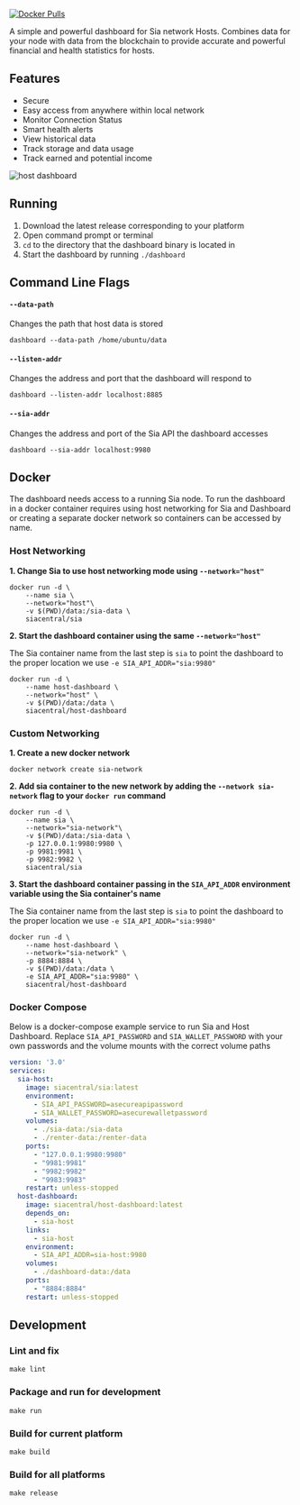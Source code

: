 [![Docker Pulls](https://img.shields.io/docker/pulls/siacentral/host-dashboard?color=19cf86&style=for-the-badge)](https://hub.docker.com/r/siacentral/host-dashboard)

A simple and powerful dashboard for Sia network Hosts. Combines data for your node with data
from the blockchain to provide accurate and powerful financial and health statistics for hosts.

## Features

+ Secure
+ Easy access from anywhere within local network
+ Monitor Connection Status
+ Smart health alerts
+ View historical data
+ Track storage and data usage
+ Track earned and potential income

![host dashboard](https://siacentral.s3.filebase.com/resources/host-dashboard/host%20dashboard.png)

## Running
1. Download the latest release corresponding to your platform
2. Open command prompt or terminal
3. `cd` to the directory that the dashboard binary is located in
4. Start the dashboard by running `./dashboard`

## Command Line Flags

#### `--data-path`
Changes the path that host data is stored

```
dashboard --data-path /home/ubuntu/data
```

#### `--listen-addr`
Changes the address and port that the dashboard will respond to

```
dashboard --listen-addr localhost:8885
```

#### `--sia-addr`
Changes the address and port of the Sia API the dashboard accesses

```
dashboard --sia-addr localhost:9980
```

## Docker
The dashboard needs access to a running Sia node. To run the dashboard in a docker container
requires using host networking for Sia and Dashboard or creating a separate docker network so containers can be accessed by name.

### Host Networking
**1. Change Sia to use host networking mode using `--network="host"`**

```
docker run -d \
	--name sia \
	--network="host"\
	-v $(PWD)/data:/sia-data \
	siacentral/sia
```

**2. Start the dashboard container using the same `--network="host"`**

The Sia container name from the last step is `sia` to point the dashboard to the proper location we use `-e SIA_API_ADDR="sia:9980"`

```
docker run -d \
	--name host-dashboard \
	--network="host" \
	-v $(PWD)/data:/data \
	siacentral/host-dashboard
```

### Custom Networking

**1. Create a new docker network**
```
docker network create sia-network
```

**2. Add sia container to the new network by adding the `--network sia-network` flag to your `docker run` command**

```
docker run -d \
	--name sia \
	--network="sia-network"\
	-v $(PWD)/data:/sia-data \
	-p 127.0.0.1:9980:9980 \
	-p 9981:9981 \
	-p 9982:9982 \
	siacentral/sia
```

**3. Start the dashboard container passing in the `SIA_API_ADDR` environment variable using the Sia container's name**

The Sia container name from the last step is `sia` to point the dashboard to the proper location we use `-e SIA_API_ADDR="sia:9980"`

```
docker run -d \
	--name host-dashboard \
	--network="sia-network" \
	-p 8884:8884 \
	-v $(PWD)/data:/data \
	-e SIA_API_ADDR="sia:9980" \
	siacentral/host-dashboard
```

### Docker Compose

Below is a docker-compose example service to run Sia and Host Dashboard. Replace `SIA_API_PASSWORD` and `SIA_WALLET_PASSWORD` with your own passwords and the volume mounts with the correct volume paths

```yml
version: '3.0'
services:
  sia-host:
    image: siacentral/sia:latest
    environment:
      - SIA_API_PASSWORD=asecureapipassword
      - SIA_WALLET_PASSWORD=asecurewalletpassword
    volumes:
      - ./sia-data:/sia-data
      - ./renter-data:/renter-data
    ports:
      - "127.0.0.1:9980:9980"
      - "9981:9981"
      - "9982:9982"
      - "9983:9983"
    restart: unless-stopped
  host-dashboard:
    image: siacentral/host-dashboard:latest
    depends_on:
      - sia-host
    links:
      - sia-host
    environment:
      - SIA_API_ADDR=sia-host:9980
    volumes:
      - ./dashboard-data:/data
    ports:
      - "8884:8884"
    restart: unless-stopped
```

## Development

### Lint and fix
```
make lint
```

### Package and run for development
```
make run
```

### Build for current platform
```
make build
```

### Build for all platforms
```
make release
```

